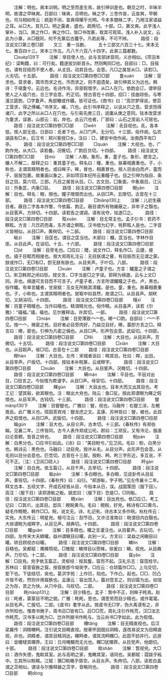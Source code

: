 <!-- { "loadSidebar": true } -->
　　注解：明也。爽本训明。明之至而差生焉，故引伸训差也。朝旦之时，半昧半明，故谓之早昧爽。日部曰：昧爽，旦明也。昧之字，三苍作曶，云曶爽，早朝也。司马相如传云：疏逖不闭，曶爽得耀乎光明。今本多闇昧二字，乃用注家语益之耳。从□大。其孔□。明之露者，盛也。疏两切。十部。□，篆文爽。此字浅人窜补，当□。爽之作□，奭之作□，皆□书改篆，取其可观耳。浅人补入说文，云此为小篆，从□旣同，何不先篆后古籒乎。凡若此等，不可不辨。
　　路径：段注说文□第三卷□部
　　文三　重一当删。
　　五十三部文六百三十七。宋本无七。重百四十三。宋本三作五。凡八千六百八十四字。此弟三篇都数。
　　□xuèp129下
　　注解：举目使人也。此与言部訹音同，义亦相似。《项羽本纪》：梁眴籍，曰：可行矣。籍遂拔剑斩首头。然则眴同□也。目部曰：□，目摇也。谓有目摇而不使人者。从攴目。动其目也。会意。凡□之属皆从□。读若□。火劣切。十五部。
　　路径：段注说文□第四卷□□部
　　夐xuàn
　　注解：营求也。营求者，围帀而求之也。帀而求之，则不遐遗矣，故引伸其义为远也。韩诗：于嗟夐兮。云远也。毛诗作洵，异部假借字。从□人在穴。依韵会订。谓举目使人之人临穴也，合三字会意。朽正切。按古音在十四部。招□：挂曲琼些。与寒湲兰筵韵，□字夐声，角部觼或作鐍，皆可证也。《商书》曰：“高宗梦得说，使百工营求，得之傅巗。”书序文。巗，穴也。此引书序释之，以说从穴之意。营求而得诸穴，此字之所以从□人在穴也。与引易先庚三日，说庸从庚之意同。铉本改营求为夐求，误甚。山部云：岩，岸也。此云穴也者，厂部曰：山石之厓岩人可居也。
　　路径：段注说文□第四卷□□部
　　□wén
　　注解：氐目视也。氐，各本低。按人部无低。日部曰：氐者下也。从□门声。无分切。十三部。俗作阌。弘农湖县有□乡。后汉书：郑兴客授□乡。注曰：□，建安中改作闻。汝南西平有□亭。
　　路径：段注说文□第四卷□□部
　　□quán
　　注解：大视也。也，广韵作皃。从大□。读若齤。况晚切。广韵巨贠切。十四部。
　　路径：段注说文□第四卷□□部
　　目mù
　　注解：人眼。象形。重，童子也。象形，緫言之。嫌人不解二，故释之曰：重其童子也。释名曰：曈，重也。肤幕相裹重也。子，小称也，主谓其精明者也。或曰眸子。眸，冒也，相裹冒也。按人目由白而卢，童而子，层层包裹。故重画以象之，非如项羽本纪所云重瞳子也。目之引伸为指目、条目之目。莫六切。三部。凡目之属皆从目。□，古文目。囗象面，中象眉目。江沅曰：外象匡，内象□目。
　　路径：段注说文□第四卷□目部
　　眼yǎn
　　注解：目也。释名：眼，限也。瞳子限限而出也。从目□声。五限切。古音在十三部。
　　路径：段注说文□第四卷□目部
　　□biǎnp130上
　　注解：儿初生蔽目者。蔽目二字各本作瞥，今依篇、韵正。蔽目谓外有物雍蔽之，非牟子之翳也。从目瞏声。方辩切。十四部。读若告之谓调。语有讹夺，铉遂□之。
　　路径：段注说文□第四卷□目部
　　眩xuàn
　　注解：目无常主也。孟子引书：若药不瞑眩。方言：凡饮药而毒，东齐谓之瞑眩。汉书借为幻字，牦靬眩人是也。二字音义皆相似。从目□声。黄绚切。十二部。
　　路径：段注说文□第四卷□目部
　　眦zì
　　注解：目匡也。谓目之匡当也。木部曰：槶，匡当也。字林作目厓。从目此声。在诣切。十五、十六部。
　　路径：段注说文□第四卷□目部
　　□jié
　　注解：目旁毛也。□应曰：睫，说文作□，释名作□。云捷，接也。插于目眶而相接也。按大郑周礼注云：无目朕谓之瞽，有目朕而无见谓之蒙。朕或作□，无□有□，卽无朕有朕也。从目夹声。子叶切。八部。
　　路径：段注说文□第四卷□目部
　　□xuàn
　　注解：卢童子也。方言：黸童之子谓之□。宋卫韩郑之闲曰铄。按文言，□字当是□之字误。郭释为绵邈，云与上文□同。非也。绵邈可言目而不可言子。卢童子者，方言所谓黸瞳之子也。卢，黑也。俗作矑。有单言矑者，甘泉赋：玉女无所眺其淸矑。是也。童，重也。肤幕相裹重也。子，小称也。主谓其精明者也。居冣中如县然，故谓之□。从目县声。胡畎切，又胡涓切。十四部。
　　路径：段注说文□第四卷□目部
　　瞦xī
　　注解：目童子精瞦也。当作曰瞦也。精谓精光也。俗作睛。从目喜声，读若《尔雅》：“禧福。”禧，福也。见尔雅释诂。许其切。一部。
　　路径：段注说文□第四卷□目部
　　□mián
　　注解：目旁薄致宀宀也。矏宀□韵。自部曰：宀宀不见。按宀宀，微密之皃。目好者必目旁肉好，乃益见目好。矏，葢卽方言之□。释言曰：矏，密也。引伸为凡密之偁也。从目□声。形声包会意。武延切。十四部。
　　路径：段注说文□第四卷□目部
　　□fēi
　　注解：大目也。从目非声。芳微切。十五切。
　　路径：段注说文□第四卷□目部
　　□xiàn
　　注解：大目也。从目臤声。侯□切。古音在十二部
　　路径：段注说文□第四卷□目部
　　睅hàn
　　注解：大目也。左传：宋城者讴曰：睅其目。杜曰：睅，出目。从目旱声。户版切。十四部。按铉本补睆篆，云或睅字。
　　路径：段注说文□第四卷□目部
　　□xuān
　　注解：大目也。从目爰声。况晚切。十四部。
　　路径：段注说文□第四卷□目部
　　瞒mán
　　注解：平目也。平目对出目，□目言之。今俗借为欺谩字。从目□声。母官切。十四部。
　　路径：段注说文□第四卷□目部
　　睴ɡùn
　　注解：大目出也。目本大而又出其目也。考工记：望其毂，欲其眼也。注：眼出大皃也。陆云：鱼□反。按此郑谓眼为睴之假借也。从目军声。古钝切。十三部。
　　路径：段注说文□第四卷□目部
　　矕mǎnp130下
　　注解：目矕矕也。广雅曰：矕，视也。马融传：右矕三涂，左槪嵩岳。此广雅义也。班固荅宾戏：矕龙虎之文。孟康、苏林皆曰：矕，被也。此双声之假借也。从目□声。武版切。十四部。
　　路径：段注说文□第四卷□目部
　　睔ɡùn
　　注解：目大也。从目仑声。古本切。十三部。《春秋传》有郑伯睔。见襄二年。三传皆同。古今人表作郑成公纶。颜曰：工顽反。又有泠沦，服虔曰沦音鳏。皆音之转也。
　　路径：段注说文□第四卷□目部
　　盼pàn
　　注解：白黑分也。□应书引如此。《诗》曰：“美目盼兮。”见卫风。毛曰：盼，白黑分也。韩诗云：黑色也。马融曰：动目皃。按许从毛。从目分声。此形声包会意。从毛则以目分会意也。匹苋切。古音在十三部。按盼、眄、盻三字形近，多互讹，不可不正。〖注〗《卫风□硕人》
　　路径：段注说文□第四卷□目部
　　盰ɡàn
　　注解：目白皃。依玉篇订。从目干声。古旱切。十四部。
　　路径：段注说文□第四卷□目部
　　眅pān
　　注解：多白眼也。多白眼，见说卦传从目反声。普班切。十四部。《春秋传》曰：曰衍。“郑游眅，字子明。”见左传襄卄二年。释文古本、五经文字、开成石经皆从目，今俗本从日，误。战国策田〈服下目〉。高注：〈服下目〉读郑游眅之眅。姚宏曰：〈服下目〉恐是□，□同眅。
　　路径：段注说文□第四卷□目部
　　睍xiàn
　　注解：目出皃也。依□应订。考工记曰：□其爪，出其目。邶风：睍睆黄鸟。毛曰：睍睆，好皃。韩诗有□□黄鸟，疑毛作睍睍，韩作□□。睆，说文无。诗、礼记有。诗古本又多作皖。杕杜传云：实皃。大东传云：明星皃。檀弓注云：刮节目。又许注淮南曰：睆谓目内白翳也。大徐谓睆为或睅字。从目见声。胡典切。十四部。
　　路径：段注说文□第四卷□目部
　　矔ɡuàn
　　注解：目多精也。矔之言灌注也。从目雚声。古玩切。十四部。左传宋大夫鳞矔。益州谓瞋目曰矔。此别一义。方言曰：梁益之闲瞋目曰矔。转目顾视亦曰矔。
　　路径：段注说文□第四卷□目部
　　瞵lín
　　注解：目精也。吴都赋：鹰瞵鹗视。□雉赋：瞵悍目以旁睐。徐爰曰：瞵，视皃。从目粦声。力珍切。十二部。
　　路径：段注说文□第四卷□目部
　　窅yǎo
　　注解：□目皃。皃字依玉篇正。灵枢经：按其腹，窅而不起。汉礼乐志：窅窊桂华。苏林曰：窅音窅胅之窅。按窅胅卽今坳突字。□应云：仓颉篇作□□。上乌交切，垫下也。下徒结切，突也。葛洪字苑：上作凹，陷也。下作凸，起也。□□、凹凸许皆不收，然则许用窅胅也。孟康云：窅出窊入。葢对窊言之，则训窅为出，如徂之为存，苦之为快。从穴中目。乌皎切。二部。
　　路径：段注说文□第四卷□目部
　　眊màop131上
　　注解：目少精也。孟子：胷中不正，则眸子眊焉。赵曰：眊者，蒙蒙目不明之貌。广雅：眊眊，思也。谓思劳而目少精也。或作毣毣。从目毛声。亡报切。二部。《虞书》耄字从此。按虞书无□字，伪大禹谟有之，非许所知也。惟商书微子，周书吕□皆有□。吕□□荒，周礼注引作秏荒，汉□法志作眊荒。汉书多以眊为□，岂许所据书作眊与。当云尚书□字如此。此为假借。
　　路径：段注说文□第四卷□目部
　　矘tǎnɡ
　　注解：目无精直视也。后汉梁冀传：洞精矘眄。注引说文目睛直视。按章怀因旣曰洞精，遂改易说文为目睛直视，非也。洞精者，谓其目精洞达。矘眄者，谓其流眄矘□。此固不妨并行。远游曰：旹暧曃其曭莽。王曰：日月晻黮而无光也。矘□犹曭莽。从目党声。他朗切。十部。
　　路径：段注说文□第四卷□目部
　　睒shǎn
　　注解：暂视皃。大□曰：酒作失德，鬼睒其室。此与高明之家，鬼瞰其室，语同也。吴都赋：踶跋乎紭中。忘其所以睒睗。江赋：獱□睒瞲乎厱空。从目炎声。失冉切。八部。读若白盖谓之苫相似。谓读与尔雅释器之苫字，音略同也。
　　路径：段注说文□第四卷□目部
　　眮dònɡ

